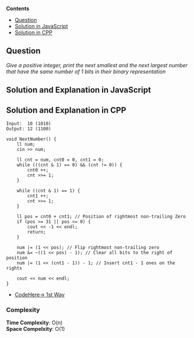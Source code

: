 **Contents**

- [Question](#question)
- [Solution in JavaScript](#solution-and-explanation-in-javascript)
- [Solution in CPP](#solution-and-explanation-in-cpp)

## Question
*Give a positive integer, print the next smallest and the next largest number that have the same number of 1 bits in their binary representation*

## Solution and Explanation in JavaScript


## Solution and Explanation in CPP

```
Input:  10 (1010)
Output: 12 (1100)
```

```
void NextNumber() {
    ll num;
    cin >> num;

    ll cnt = num, cnt0 = 0, cnt1 = 0;
    while (((cnt & 1) == 0) && (cnt != 0)) {
        cnt0 ++;
        cnt >>= 1;
    }

    while ((cnt & 1) == 1) {
        cnt1 ++;
        cnt >>= 1;
    }

    ll pos = cnt0 + cnt1; // Position of rightmost non-trailing Zero
    if (pos >= 31 || pos <= 0) {
        cout << -1 << endl;
        return;
    }

    num |= (1 << pos); // Flip rightmost non-trailing zero
    num &= ~((1 << pos) - 1); // Clear all bits to the right of position
    num |= (1 << (cnt1 - 1)) - 1; // Insert cnt1 - 1 ones on the rights

    cout << num << endl;
}
```

- [CodeHere-> 1st Way](/Bit%20Manipulations/Next%20Number/NextNumber01.cpp)

### Complexity
**Time Complexity**: O(n) <br>
**Space Compelxity**: O(1)
